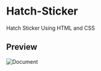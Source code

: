 # Hatch-Sticker
Hatch Sticker Using HTML and CSS

## Preview
![Document](https://user-images.githubusercontent.com/59678435/194561777-d00bc136-2317-47e3-afd0-b1dd180cf764.png)

